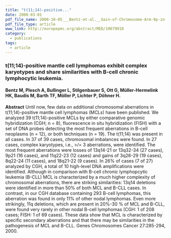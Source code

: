 ```yaml
---
title: "t(11;14)-positive..."
date: 2000-03-01
pdf_file_name: 2000-10-05___Bentz-et-al.__Gain-of-Chromosome-Arm-9p-in-Primary-Mediastinal-B-Cell-Lymphoma__Genes-Chromosomes-Cancer.pdf
pdf_file_type: article
www_link: http://europepmc.org/abstract/MED/10679918
category:
  - publications
tags:
  - article
---
```


### t(11;14)-positive mantle cell lymphomas exhibit complex karyotypes and share similarities with B-cell chronic lymphocytic leukemia.
#### Bentz M, Plesch A, Bullinger L, Stilgenbauer S, Ott G, Müller-Hermelink HK, Baudis M, Barth TF, Möller P, Lichter P, Döhner H.

**Abstract** Until now, few data on additional chromosomal aberrations in t(11;14)-positive mantle cell lymphomas (MCLs) have been published. We analyzed 39 t(11;14)-positive MCLs by either comparative genomic hybridization (CGH; n = 8), fluorescence in situ hybridization (FISH) with a set of DNA probes detecting the most frequent aberrations in B-cell neoplasms (n = 12), or both techniques (n = 19). The t(11;14) was present in all cases. In 37 of 39 cases, chromosomal imbalances were found. In 27 cases, complex karyotypes, i.e., &gt;/= 3 aberrations, were identified. The most frequent aberrations were losses of 13q14-21 or 13q32-34 (27 cases), 9p21 (16 cases), and 11q22-23 (12 cases) and gains of 3q26-29 (19 cases), 8q22-24 (11 cases), and 18q21-22 (9 cases). In 26% of cases (7 of 27) analyzed by CGH, a total of 10 high-level DNA amplifications were identified. Although in comparison with B-cell chronic lymphopcytic leukemia (B-CLL) MCL is characterized by a much higher complexity of chromosomal aberrations, there are striking similarities: 13q14 deletions were identified in more than 50% of both MCL and B-CLL cases. In contrast, in our CGH database containing 293 B-cell lymphomas, this aberration was found in only 11% of other nodal lymphomas. Even more strikingly, 11q deletions, which are present in 20%-30 % of MCL and B-CLL, were found very rarely in other nodal B-cell lymphomas (CGH: 1 of 208 cases; FISH: 1 of 69 cases). These data show that MCL is characterized by specific secondary aberrations and that there may be similarities in the pathogenesis of MCL and B-CLL. Genes Chromosomes Cancer 27:285-294, 2000.
